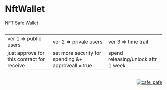 # NftWallet
NFT Safe Wallet

##

<table>
  <tr>
    <td>
    ver 1 => public users
    </td>
    <td>
    ver 2 => private users
    </td>
    <td>
    ver 3 => time trail
    </td>
  </tr>
  <tr>
    <td>just approve for this contract for receive</td>
    <td>set more security for spending &+ approveall = true</td>
    <td>spend releasing/unlock aftr 1 week</td>
  </tr>
</table>
  

##

<p align="right">
  <a href="https://github.com/mosi-sol/NftWallet" target="blank">
  <img src="https://img.shields.io/badge/NFT%20Safe-Wallet-blue?style=flat" alt="cafe_pafe" /></a>  
</p>
